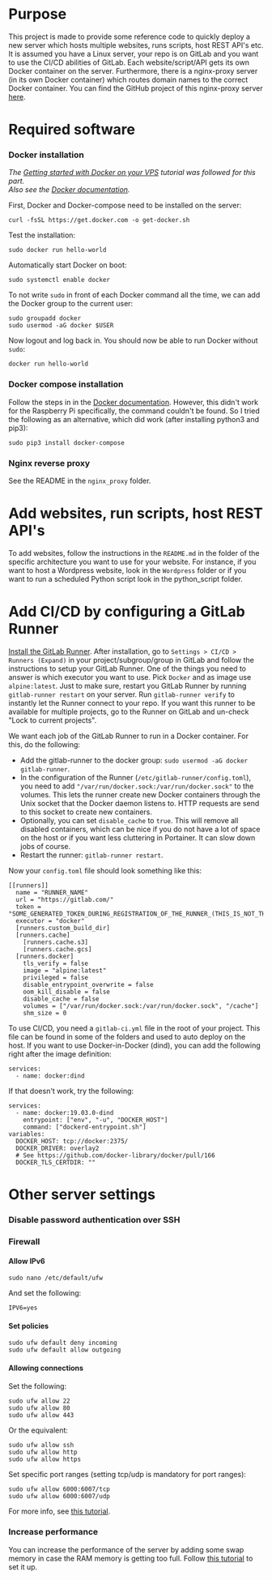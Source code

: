 # Purpose
This project is made to provide some reference code to quickly deploy a new server which hosts multiple websites, runs scripts, host REST API's etc. It is assumed you have a Linux server, your repo is on GitLab and you want to use the CI/CD abilities of GitLab. Each website/script/API gets its own Docker container on the server. Furthermore, there is a nginx-proxy server (in its own Docker container) which routes domain names to the correct Docker container. You can find the GitHub project of this nginx-proxy server [here](https://github.com/jwilder/nginx-proxy).

# Required software
### Docker installation
*The [Getting started with Docker on your VPS](https://blog.ssdnodes.com/blog/getting-started-docker-vps/) tutorial was followed for this part.  
Also see the [Docker documentation](https://docs.docker.com/engine/install/debian/).*

First, Docker and Docker-compose need to be installed on the server:
```
curl -fsSL https://get.docker.com -o get-docker.sh
```

Test the installation:
```
sudo docker run hello-world
```

Automatically start Docker on boot:
```
sudo systemctl enable docker
```

To not write `sudo` in front of each Docker command all the time, we can add the Docker group to the current user:
```
sudo groupadd docker
sudo usermod -aG docker $USER
```

Now logout and log back in. You should now be able to run Docker without `sudo`:
```
docker run hello-world
```

### Docker compose installation
Follow the steps in in the [Docker documentation](https://docs.docker.com/compose/install/). However, this didn't work for the Raspberry Pi specifically, the command couldn't be found. So I tried the following as an alternative, which did work (after installing python3 and pip3):
```
sudo pip3 install docker-compose
```

### Nginx reverse proxy
See the README in the `nginx_proxy` folder.

# Add websites, run scripts, host REST API's
To add websites, follow the instructions in the `README.md` in the folder of the specific architecture you want to use for your website. For instance, if you want to host a Wordpress website, look in the `Wordpress` folder or if you want to run a scheduled Python script look in the python_script folder.

# Add CI/CD by configuring a GitLab Runner
[Install the GitLab Runner](https://docs.gitlab.com/runner/install/linux-repository.html). After installation, go to `Settings > CI/CD > Runners (Expand)` in your project/subgroup/group in GitLab and follow the instructions to setup your GitLab Runner. One of the things you need to answer is which executor you want to use. Pick `Docker` and as image use `alpine:latest`. Just to make sure, restart you GitLab Runner by running `gitlab-runner restart` on your server. Run `gitlab-runner verify` to instantly let the Runner connect to your repo. If you want this runner to be available for multiple projects, go to the Runner on GitLab and un-check "Lock to current projects".  

We want each job of the GitLab Runner to run in a Docker container. For this, do the following:
- Add the gitlab-runner to the docker group: `sudo usermod -aG docker gitlab-runner`.
- In the configuration of the Runner (`/etc/gitlab-runner/config.toml`), you need to add `"/var/run/docker.sock:/var/run/docker.sock"` to the volumes. This lets the runner create new Docker containers through the Unix socket that the Docker daemon listens to. HTTP requests are send to this socket to create new containers.
- Optionally, you can set `disable_cache` to `true`. This will remove all disabled containers, which can be nice if you do not have a lot of space on the host or if you want less cluttering in Portainer. It can slow down jobs of course.
- Restart the runner: `gitlab-runner restart`.

Now your `config.toml` file should look something like this:
```
[[runners]]
  name = "RUNNER_NAME"
  url = "https://gitlab.com/"
  token = "SOME_GENERATED_TOKEN_DURING_REGISTRATION_OF_THE_RUNNER_(THIS_IS_NOT_THE_REGISTRATION_TOKEN!)"
  executor = "docker"
  [runners.custom_build_dir]
  [runners.cache]
    [runners.cache.s3]
    [runners.cache.gcs]
  [runners.docker]
    tls_verify = false
    image = "alpine:latest"
    privileged = false
    disable_entrypoint_overwrite = false
    oom_kill_disable = false
    disable_cache = false
    volumes = ["/var/run/docker.sock:/var/run/docker.sock", "/cache"]
    shm_size = 0
```

To use CI/CD, you need a `gitlab-ci.yml` file in the root of your project. This file can be found in some of the folders and used to auto deploy on the host. If you want to use Docker-in-Docker (dind), you can add the following right after the image definition:
```
services:
  - name: docker:dind
```

If that doesn't work, try the following:
```
services:
  - name: docker:19.03.0-dind
    entrypoint: ["env", "-u", "DOCKER_HOST"]
    command: ["dockerd-entrypoint.sh"]
variables:
  DOCKER_HOST: tcp://docker:2375/
  DOCKER_DRIVER: overlay2
  # See https://github.com/docker-library/docker/pull/166
  DOCKER_TLS_CERTDIR: ""
```

# Other server settings
### Disable password authentication over SSH

### Firewall
#### Allow IPv6
```
sudo nano /etc/default/ufw
```
And set the following:
```
IPV6=yes
```

#### Set policies
```
sudo ufw default deny incoming
sudo ufw default allow outgoing
```

#### Allowing connections
Set the following:
```
sudo ufw allow 22
sudo ufw allow 80
sudo ufw allow 443
```
Or the equivalent:
```
sudo ufw allow ssh
sudo ufw allow http
sudo ufw allow https
```
Set specific port ranges (setting tcp/udp is mandatory for port ranges):
```
sudo ufw allow 6000:6007/tcp
sudo ufw allow 6000:6007/udp
```

For more info, see [this tutorial](https://www.digitalocean.com/community/tutorials/how-to-set-up-a-firewall-with-ufw-on-ubuntu-18-04).

### Increase performance
You can increase the performance of the server by adding some swap memory in case the RAM memory is getting too full. Follow [this tutorial](https://www.digitalocean.com/community/tutorials/how-to-add-swap-space-on-ubuntu-16-04) to set it up. 
